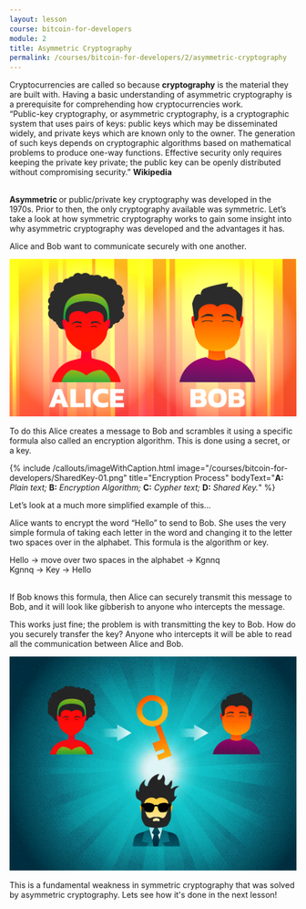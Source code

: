 ```yaml
---
layout: lesson
course: bitcoin-for-developers
module: 2
title: Asymmetric Cryptography
permalink: /courses/bitcoin-for-developers/2/asymmetric-cryptography
---
```


<span>
<span class="openingParagraph">
Cryptocurrencies are called so because <b>cryptography</b> is the material they are built with. Having a basic understanding of asymmetric cryptography is a prerequisite for comprehending how cryptocurrencies work.</span>
<div class="bigQuote">“Public-key cryptography, or asymmetric cryptography, is a cryptographic system that uses pairs of keys: public keys which may be disseminated widely, and private keys which are known only to the owner. The generation of such keys depends on cryptographic algorithms based on mathematical problems to produce one-way functions. Effective security only requires keeping the private key private; the public key can be openly distributed without compromising security.”
<strong>Wikipedia</strong></div>
&nbsp;

<b>Asymmetric </b>or public/private key cryptography was developed in the 1970s. Prior to then, the only cryptography available was symmetric. Let’s take a look at how symmetric cryptography works to gain some insight into why asymmetric cryptography was developed and the advantages it has.

Alice and Bob want to communicate securely with one another.

<img src="/assets/img/courses/bitcoin-for-developers/Hannah2a-02.png" />

To do this Alice creates a message to Bob and scrambles it using a specific formula also called an encryption algorithm. This is done using a secret, or a key.

{% include /callouts/imageWithCaption.html
	image="/courses/bitcoin-for-developers/SharedKey-01.png"
	title="Encryption Process"
	bodyText="<b>A:</b> <i>Plain text;</i> <b>B:</b> <i>Encryption Algorithm;</i> <b>C:</b> <i>Cypher text;</i> <b>D:</b> <i>Shared Key.</i>"
%}

Let’s look at a much more simplified example of this…

Alice wants to encrypt the word “Hello” to send to Bob. She uses the very simple formula of taking each letter in the word and changing it to the letter two spaces over in the alphabet. This formula is the algorithm or key.
<div class="formula">Hello → move over two spaces in the alphabet → Kgnnq</div>
<div class="formula">Kgnnq → Key → Hello</div>
&nbsp;

If Bob knows this formula, then Alice can securely transmit this message to Bob, and it will look like gibberish to anyone who intercepts the message.

This works just fine; the problem is with transmitting the key to Bob. How do you securely transfer the key? Anyone who intercepts it will be able to read all the communication between Alice and Bob.

<img src="/assets/img/courses/bitcoin-for-developers/Hannah2a-05.png" />

This is a fundamental weakness in symmetric cryptography that was solved by asymmetric cryptography. Lets see how it's done in the next lesson!

&nbsp;

